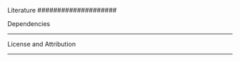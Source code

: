 Literature
####################


Dependencies
************



License and Attribution
***********************

